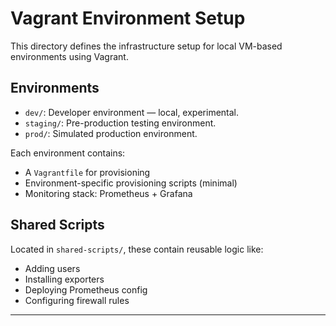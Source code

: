 # Vagrant Environment Setup

This directory defines the infrastructure setup for local VM-based environments using Vagrant.

## Environments

- `dev/`: Developer environment — local, experimental.
- `staging/`: Pre-production testing environment.
- `prod/`: Simulated production environment.

Each environment contains:
- A `Vagrantfile` for provisioning
- Environment-specific provisioning scripts (minimal)
- Monitoring stack: Prometheus + Grafana

## Shared Scripts

Located in `shared-scripts/`, these contain reusable logic like:
- Adding users
- Installing exporters
- Deploying Prometheus config
- Configuring firewall rules

---
